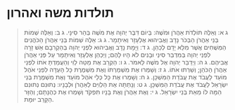 # תולדות משה ואהרון

> ג א: וְאֵלֶּה תּוֹלְדֹת אַהֲרֹן וּמֹשֶׁה:  בְּיוֹם דִּבֶּר יְהוָה אֶת מֹשֶׁה בְּהַר סִינָי.
> ג ב: וְאֵלֶּה שְׁמוֹת בְּנֵי אַהֲרֹן הַבְּכֹר נָדָב וַאֲבִיהוּא אֶלְעָזָר וְאִיתָמָר.
> ג ג: אֵלֶּה שְׁמוֹת בְּנֵי אַהֲרֹן הַכֹּהֲנִים הַמְּשֻׁחִים אֲשֶׁר מִלֵּא יָדָם לְכַהֵן.
> ג ד: וַיָּמָת נָדָב וַאֲבִיהוּא לִפְנֵי יְהוָה בְּהַקְרִבָם אֵשׁ זָרָה לִפְנֵי יְהוָה בְּמִדְבַּר סִינַי וּבָנִים לֹא הָיוּ לָהֶם; וַיְכַהֵן אֶלְעָזָר וְאִיתָמָר עַל פְּנֵי אַהֲרֹן אֲבִיהֶם.
> ג ה: וַיְדַבֵּר יְהוָה אֶל מֹשֶׁה לֵּאמֹר.
> ג ו: הַקְרֵב אֶת מַטֵּה לֵוִי וְהַעֲמַדְתָּ אֹתוֹ לִפְנֵי אַהֲרֹן הַכֹּהֵן; וְשֵׁרְתוּ אֹתוֹ.
> ג ז: וְשָׁמְרוּ אֶת מִשְׁמַרְתּוֹ וְאֶת מִשְׁמֶרֶת כָּל הָעֵדָה לִפְנֵי אֹהֶל מוֹעֵד לַעֲבֹד אֶת עֲבֹדַת הַמִּשְׁכָּן.
> ג ח: וְשָׁמְרוּ אֶת כָּל כְּלֵי אֹהֶל מוֹעֵד וְאֶת מִשְׁמֶרֶת בְּנֵי יִשְׂרָאֵל לַעֲבֹד אֶת עֲבֹדַת הַמִּשְׁכָּן.
> ג ט: וְנָתַתָּה אֶת הַלְוִיִּם לְאַהֲרֹן וּלְבָנָיו:  נְתוּנִם נְתוּנִם הֵמָּה לוֹ מֵאֵת בְּנֵי יִשְׂרָאֵל.
> ג י: וְאֶת אַהֲרֹן וְאֶת בָּנָיו תִּפְקֹד וְשָׁמְרוּ אֶת כְּהֻנָּתָם; וְהַזָּר הַקָּרֵב יוּמָת. 
 

